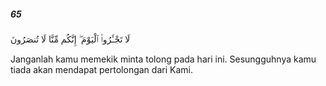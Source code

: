##### 65

<span class="ayah">لَا تَجْـَٔرُوا۟ ٱلْيَوْمَ ۖ إِنَّكُم مِّنَّا لَا تُنصَرُونَ</span>

<span class="ayah_translation">Janganlah kamu memekik minta tolong pada hari ini. Sesungguhnya kamu tiada akan mendapat pertolongan dari Kami.</span>
